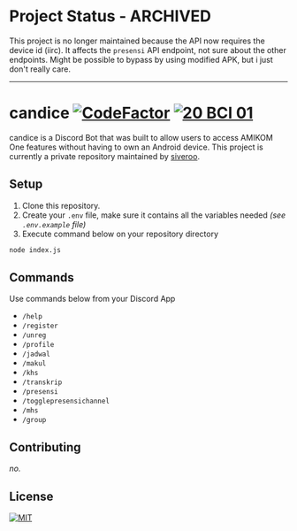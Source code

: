 # Project Status - ARCHIVED 
This project is no longer maintained because the API now requires the device id (iirc). It affects the `presensi` API endpoint, not sure about the other endpoints. Might be possible to bypass by using modified APK, but i just don't really care.

***

# candice [![CodeFactor](https://www.codefactor.io/repository/github/siveroo/candice-bot/badge?s=79cfd38bf9005dce2b55b91d1288080700685abb)](https://www.codefactor.io/repository/github/siveroo/candice-bot) [![20 BCI 01](https://discordapp.com/api/guilds/759975001926926366/widget.png?style=shield)](https://discord.com/invite/mGhxBev8Pw)

candice is a Discord Bot that was built to allow users to access AMIKOM One features without having to own an Android device. This project is currently a private repository maintained by [siveroo](https://github.com/siveroo/).

## Setup

1. Clone this repository.
2. Create your `.env` file, make sure it contains all the variables needed _(see `.env.example` file)_
3. Execute command below on your repository directory

```bash
node index.js
```

## Commands

Use commands below from your Discord App

-   `/help`
-   `/register`
-   `/unreg`
-   `/profile`
-   `/jadwal`
-   `/makul`
-   `/khs`
-   `/transkrip`
-   `/presensi`
-   `/togglepresensichannel`
-   `/mhs`
-   `/group`

## Contributing

_no._

## License

[![MIT](https://img.shields.io/badge/License-MIT-yellow.svg)](https://opensource.org/licenses/MIT)
